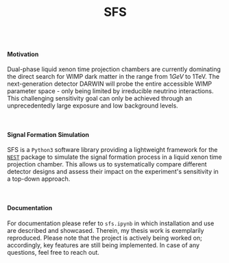 
<br>
<br>


<h1><center> SFS </center></h1>


<br>
<br>


#### Motivation
Dual-phase liquid xenon time projection chambers are currently dominating the direct search for WIMP dark matter in the range from $1GeV$ to $1\mathrm{TeV}$.
The next-generation detector DARWIN will probe the entire accessible WIMP parameter space - only being limited by irreducible neutrino interactions.
This challenging sensitivity goal can only be achieved through an unprecedentedly large exposure and low background levels.


<br>


#### Signal Formation Simulation
SFS is a ``Python3`` software library providing a lightweight framework for the [``NEST``](https://nest.physics.ucdavis.edu/) package to simulate the signal formation process in a liquid xenon time projection chamber.
This allows us to systematically compare different detector designs and assess their impact on the experiment's sensitivity in a top-down approach.


<br>


#### Documentation
For documentation please refer to ``sfs.ipynb`` in which installation and use are described and showcased.
Therein, my thesis work is exemplarily reproduced.
Please note that the project is actively being worked on; accordingly, key features are still being implemented.
In case of any questions, feel free to reach out.


<br>
<br>


